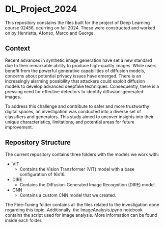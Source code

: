 # DL_Project_2024

This repository constains the files built for the project of Deep Learning course 02456, ocurring on fall 2024. These were constructed and worked on by Henrietta, Afonso, Marco and George.

## Context

Recent advances in synthetic image generation have set a new standard due to their remarkable ability to produce high-quality images. While users benefit from the powerful generative capabilities of diffusion models, concerns
about potential privacy issues have emerged. There is an increasingly alarming possibility that attackers could exploit diffusion models to develop advanced deepfake techniques.
Consequently, there is a pressing need for effective detectors
to identify diffusion-generated images.


To address this challenge and contribute to safer and more
trustworthy digital spaces, an investigation was conducted
into a diverse set of classifiers and generators. This study
aimed to uncover insights into their unique characteristics,
limitations, and potential areas for future improvement.


## Repository Structure
The current repository contains three folders with the models we work with:

- ViT
    - Contains the Vision Transformer (ViT) model with a base configuration of 16x16.
- DIRE 
    - Contains the Diffusion-Generated Image Recognition (DIRE) model.
- CNN
    - Contains a custom CNN model that we created.


The Fine-Tuning folder contains all the files related to the investigation done regarding this topic. Additionally, the ImageAnalysis.ipynb notebook contains the script used for image analysis. More information can be found inside each folder.

